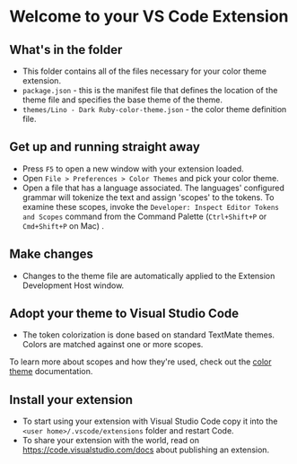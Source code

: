 # Welcome to your VS Code Extension

## What's in the folder

* This folder contains all of the files necessary for your color theme extension.
* `package.json` - this is the manifest file that defines the location of the theme file and specifies the base theme of the theme.
* `themes/Lino - Dark Ruby-color-theme.json` - the color theme definition file.

## Get up and running straight away

* Press `F5` to open a new window with your extension loaded.
* Open `File > Preferences > Color Themes` and pick your color theme.
* Open a file that has a language associated. The languages' configured grammar will tokenize the text and assign 'scopes' to the tokens. To examine these scopes, invoke the `Developer: Inspect Editor Tokens and Scopes` command from the Command Palette (`Ctrl+Shift+P` or `Cmd+Shift+P` on Mac) .

## Make changes

* Changes to the theme file are automatically applied to the Extension Development Host window.

## Adopt your theme to Visual Studio Code

* The token colorization is done based on standard TextMate themes. Colors are matched against one or more scopes.

To learn more about scopes and how they're used, check out the [color theme](https://code.visualstudio.com/api/extension-guides/color-theme) documentation.

## Install your extension

* To start using your extension with Visual Studio Code copy it into the `<user home>/.vscode/extensions` folder and restart Code.
* To share your extension with the world, read on https://code.visualstudio.com/docs about publishing an extension.
